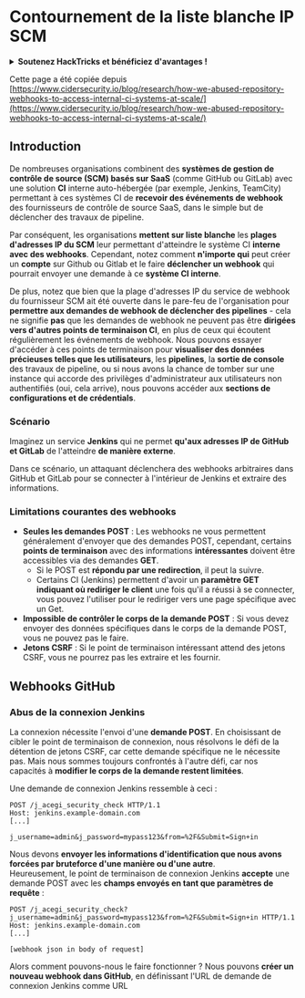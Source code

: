 # Contournement de la liste blanche IP SCM

<details>

<summary><strong>Soutenez HackTricks et bénéficiez d'avantages !</strong></summary>

* Si vous souhaitez voir votre **entreprise annoncée dans HackTricks** ou si vous souhaitez accéder à la **dernière version de PEASS ou télécharger HackTricks en PDF**, consultez les [**PLANS D'ABONNEMENT**](https://github.com/sponsors/carlospolop) !
* Obtenez le [**swag officiel PEASS & HackTricks**](https://peass.creator-spring.com)
* Découvrez [**The PEASS Family**](https://opensea.io/collection/the-peass-family), notre collection d'[**NFTs**](https://opensea.io/collection/the-peass-family) exclusifs
* **Rejoignez le** 💬 [**groupe Discord**](https://discord.gg/hRep4RUj7f) ou le [**groupe Telegram**](https://t.me/peass) ou **suivez** moi sur **Twitter** 🐦 [**@carlospolopm**](https://twitter.com/carlospolopm).
* **Partagez vos astuces de piratage en soumettant des PR aux** [**HackTricks**](https://github.com/carlospolop/hacktricks) et [**HackTricks Cloud**](https://github.com/carlospolop/hacktricks-cloud) **dépôts Github.**

</details>

Cette page a été copiée depuis [https://www.cidersecurity.io/blog/research/how-we-abused-repository-webhooks-to-access-internal-ci-systems-at-scale/](https://www.cidersecurity.io/blog/research/how-we-abused-repository-webhooks-to-access-internal-ci-systems-at-scale/)

## Introduction

De nombreuses organisations combinent des **systèmes de gestion de contrôle de source (SCM) basés sur SaaS** (comme GitHub ou GitLab) avec une solution **CI** interne auto-hébergée (par exemple, Jenkins, TeamCity) permettant à ces systèmes CI de **recevoir des événements de webhook** des fournisseurs de contrôle de source SaaS, dans le simple but de déclencher des travaux de pipeline.

Par conséquent, les organisations **mettent sur liste blanche** les **plages d'adresses IP du SCM** leur permettant d'atteindre le système CI **interne avec des webhooks**. Cependant, notez comment **n'importe qui** peut créer un **compte** sur Github ou Gitlab et le faire **déclencher un webhook** qui pourrait envoyer une demande à ce **système CI interne**.

De plus, notez que bien que la plage d'adresses IP du service de webhook du fournisseur SCM ait été ouverte dans le pare-feu de l'organisation pour **permettre aux demandes de webhook de déclencher des pipelines** - cela ne signifie **pas** que les demandes de webhook ne peuvent pas être **dirigées vers d'autres points de terminaison CI**, en plus de ceux qui écoutent régulièrement les événements de webhook. Nous pouvons essayer d'accéder à ces points de terminaison pour **visualiser des données précieuses telles que les utilisateurs**, les **pipelines**, la **sortie de console** des travaux de pipeline, ou si nous avons la chance de tomber sur une instance qui accorde des privilèges d'administrateur aux utilisateurs non authentifiés (oui, cela arrive), nous pouvons accéder aux **sections de configurations et de crédentials**.

### Scénario

Imaginez un service **Jenkins** qui ne permet **qu'aux adresses IP de GitHub et GitLab** de l'atteindre **de manière externe**.

Dans ce scénario, un attaquant déclenchera des webhooks arbitraires dans GitHub et GitLab pour se connecter à l'intérieur de Jenkins et extraire des informations.

### Limitations courantes des webhooks

* **Seules les demandes POST** : Les webhooks ne vous permettent généralement d'envoyer que des demandes POST, cependant, certains **points de terminaison** avec des informations **intéressantes** doivent être accessibles via des demandes **GET**.
  * Si le POST est **répondu par une redirection**, il peut la suivre.
  * Certains CI (Jenkins) permettent d'avoir un **paramètre GET indiquant où rediriger le client** une fois qu'il a réussi à se connecter, vous pouvez l'utiliser pour le rediriger vers une page spécifique avec un Get.
* **Impossible de contrôler le corps de la demande POST** : Si vous devez envoyer des données spécifiques dans le corps de la demande POST, vous ne pouvez pas le faire.
* **Jetons CSRF** : Si le point de terminaison intéressant attend des jetons CSRF, vous ne pourrez pas les extraire et les fournir.

## Webhooks GitHub

### Abus de la connexion Jenkins

La connexion nécessite l'envoi d'une **demande POST**. En choisissant de cibler le point de terminaison de connexion, nous résolvons le défi de la détention de jetons CSRF, car cette demande spécifique ne le nécessite pas. Mais nous sommes toujours confrontés à l'autre défi, car nos capacités à **modifier le corps de la demande restent limitées**.

Une demande de connexion Jenkins ressemble à ceci :

```
POST /j_acegi_security_check HTTP/1.1
Host: jenkins.example-domain.com
[...]

j_username=admin&j_password=mypass123&from=%2F&Submit=Sign+in
```

Nous devons **envoyer les informations d'identification que nous avons forcées par bruteforce d'une manière ou d'une autre**.\
Heureusement, le point de terminaison de connexion Jenkins **accepte** une demande POST avec les **champs envoyés en tant que paramètres de requête** :

```
POST /j_acegi_security_check?j_username=admin&j_password=mypass123&from=%2F&Submit=Sign+in HTTP/1.1
Host: jenkins.example-domain.com
[...]

[webhook json in body of request]
```

Alors comment pouvons-nous le faire fonctionner ? Nous pouvons **créer un nouveau webhook dans GitHub**, en définissant l'URL de demande de connexion Jenkins comme URL